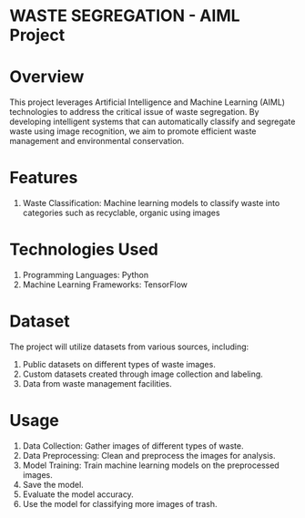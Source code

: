# WASTE SEGREGATION - AIML Project

# Overview
This project leverages Artificial Intelligence and Machine Learning (AIML) technologies to address the critical issue of waste segregation. By developing intelligent systems that can automatically classify and segregate waste using image recognition, we aim to promote efficient waste management and environmental conservation. 

# Features
1. Waste Classification: Machine learning models to classify waste into categories such as recyclable, organic using images

# Technologies Used
1. Programming Languages: Python
2. Machine Learning Frameworks: TensorFlow

# Dataset
The project will utilize datasets from various sources, including:
1. Public datasets on different types of waste images.
2. Custom datasets created through image collection and labeling.
3. Data from waste management facilities.

# Usage
1. Data Collection: Gather images of different types of waste.
2. Data Preprocessing: Clean and preprocess the images for analysis.
3. Model Training: Train machine learning models on the preprocessed images.
4. Save the model.
5. Evaluate the model accuracy.
6. Use the model for classifying more images of trash.
